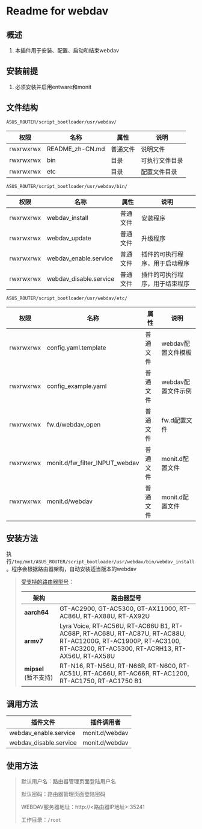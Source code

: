 # Readme for webdav

## 概述

1. 本插件用于安装、配置、启动和结束webdav

## 安装前提

1. 必须安装并启用entware和monit

## 文件结构

`ASUS_ROUTER/script_bootloader/usr/webdav/`

| 权限      | 名称            | 属性     | 说明           |
| --------- | --------------- | -------- | -------------- |
| rwxrwxrwx | README_zh-CN.md | 普通文件 | 说明文件       |
| rwxrwxrwx | bin             | 目录     | 可执行文件目录 |
| rwxrwxrwx | etc             | 目录     | 配置文件目录   |

`ASUS_ROUTER/script_bootloader/usr/webdav/bin/`

| 权限      | 名称                   | 属性     | 说明                           |
| --------- | ---------------------- | -------- | ------------------------------ |
| rwxrwxrwx | webdav_install         | 普通文件 | 安装程序                       |
| rwxrwxrwx | webdav_update          | 普通文件 | 升级程序                       |
| rwxrwxrwx | webdav_enable.service  | 普通文件 | 插件的可执行程序，用于启动程序 |
| rwxrwxrwx | webdav_disable.service | 普通文件 | 插件的可执行程序，用于结束程序 |

`ASUS_ROUTER/script_bootloader/usr/webdav/etc/`

| 权限      | 名称                           | 属性     | 说明               |
| --------- | ------------------------------ | -------- | ------------------ |
| rwxrwxrwx | config.yaml.template           | 普通文件 | webdav配置文件模板 |
| rwxrwxrwx | config_example.yaml            | 普通文件 | webdav配置文件示例 |
| rwxrwxrwx | fw.d/webdav_open               | 普通文件 | fw.d配置文件       |
| rwxrwxrwx | monit.d/fw_filter_INPUT_webdav | 普通文件 | monit.d配置文件    |
| rwxrwxrwx | monit.d/webdav                 | 普通文件 | monit.d配置文件    |

## 安装方法

执行`/tmp/mnt/ASUS_ROUTER/script_bootloader/usr/webdav/bin/webdav_install`。程序会根据路由器架构，自动安装适当版本的webdav

   > [受支持的路由器型号](https://github.com/Entware/Entware/wiki/Install-on-Asus-stock-firmware)：
   >
   > | 架构                  | 路由器型号                                                                                                                                                        |
   > | --------------------- | ----------------------------------------------------------------------------------------------------------------------------------------------------------------- |
   > | **aarch64**           | GT-AC2900, GT-AC5300, GT-AX11000, RT-AC86U, RT-AX88U, RT-AX92U                                                                                                    |
   > | **armv7**             | Lyra Voice, RT-AC56U, RT-AC66U B1, RT-AC68P, RT-AC68U, RT-AC87U, RT-AC88U, RT-AC1200G, RT-AC1900P, RT-AC3100, RT-AC3200, RT-AC5300, RT-ACRH13, RT-AX56U, RT-AX58U |
   > | **mipsel** (暂不支持) | RT-N16, RT-N56U, RT-N66R, RT-N600, RT-AC51U, RT-AC66U, RT-AC66R, RT-AC1200, RT-AC1750, RT-AC1750 B1                                                               |

## 调用方法

| 插件文件               | 插件调用者     |
| ---------------------- | -------------- |
| webdav_enable.service  | monit.d/webdav |
| webdav_disable.service | monit.d/webdav |

## 使用方法

> 默认用户名：路由器管理页面登陆用户名
>
> 默认密码：路由器管理页面登陆密码
>
> WEBDAV服务器地址：http://<路由器IP地址>:35241
>
> 工作目录：`/root`